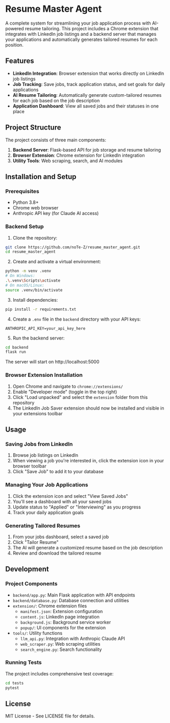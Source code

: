 # Resume Master Agent

A complete system for streamlining your job application process with AI-powered resume tailoring. This project includes a Chrome extension that integrates with LinkedIn job listings and a backend server that manages your applications and automatically generates tailored resumes for each position.

## Features

- **LinkedIn Integration**: Browser extension that works directly on LinkedIn job listings
- **Job Tracking**: Save jobs, track application status, and set goals for daily applications
- **AI Resume Tailoring**: Automatically generate custom-tailored resumes for each job based on the job description
- **Application Dashboard**: View all saved jobs and their statuses in one place

## Project Structure

The project consists of three main components:

1. **Backend Server**: Flask-based API for job storage and resume tailoring
2. **Browser Extension**: Chrome extension for LinkedIn integration
3. **Utility Tools**: Web scraping, search, and AI modules

## Installation and Setup

### Prerequisites

- Python 3.8+
- Chrome web browser
- Anthropic API key (for Claude AI access)

### Backend Setup

1. Clone the repository:
```bash
git clone https://github.com/noTe-Z/resume_master_agent.git
cd resume_master_agent
```

2. Create and activate a virtual environment:
```bash
python -m venv .venv
# On Windows:
.\.venv\Scripts\activate
# On macOS/Linux:
source .venv/bin/activate
```

3. Install dependencies:
```bash
pip install -r requirements.txt
```

4. Create a `.env` file in the `backend` directory with your API keys:
```
ANTHROPIC_API_KEY=your_api_key_here
```

5. Run the backend server:
```bash
cd backend
flask run
```

The server will start on http://localhost:5000

### Browser Extension Installation

1. Open Chrome and navigate to `chrome://extensions/`
2. Enable "Developer mode" (toggle in the top right)
3. Click "Load unpacked" and select the `extension` folder from this repository
4. The LinkedIn Job Saver extension should now be installed and visible in your extensions toolbar

## Usage

### Saving Jobs from LinkedIn

1. Browse job listings on LinkedIn
2. When viewing a job you're interested in, click the extension icon in your browser toolbar
3. Click "Save Job" to add it to your database

### Managing Your Job Applications

1. Click the extension icon and select "View Saved Jobs"
2. You'll see a dashboard with all your saved jobs
3. Update status to "Applied" or "Interviewing" as you progress
4. Track your daily application goals

### Generating Tailored Resumes

1. From your jobs dashboard, select a saved job
2. Click "Tailor Resume"
3. The AI will generate a customized resume based on the job description
4. Review and download the tailored resume

## Development

### Project Components

- `backend/app.py`: Main Flask application with API endpoints
- `backend/database.py`: Database connection and utilities
- `extension/`: Chrome extension files
  - `manifest.json`: Extension configuration
  - `content.js`: LinkedIn page integration
  - `background.js`: Background service worker
  - `popup/`: UI components for the extension
- `tools/`: Utility functions
  - `llm_api.py`: Integration with Anthropic Claude API
  - `web_scraper.py`: Web scraping utilities
  - `search_engine.py`: Search functionality

### Running Tests

The project includes comprehensive test coverage:

```bash
cd tests
pytest
```

## License

MIT License - See LICENSE file for details.
